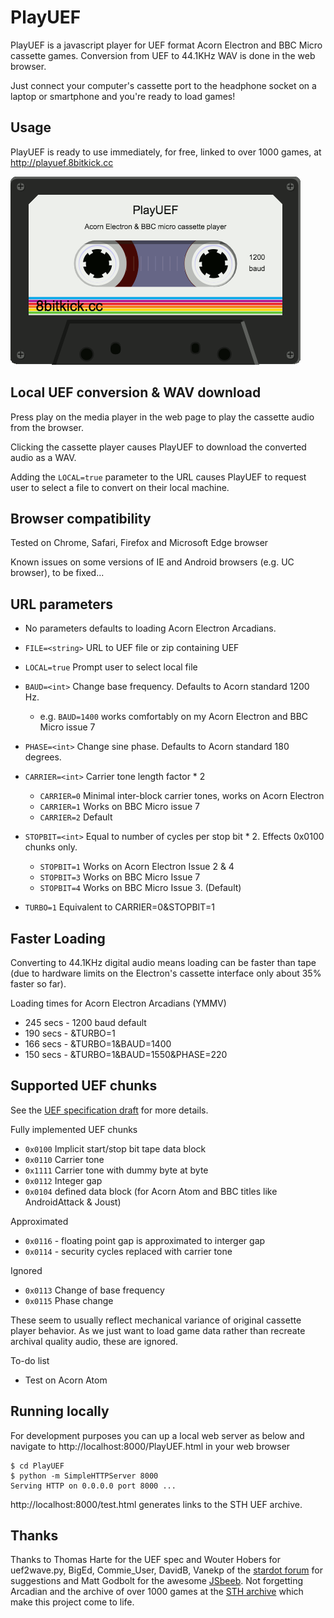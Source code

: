 # PlayUEF
PlayUEF is a javascript player for UEF format Acorn Electron and BBC Micro cassette games. Conversion from UEF to 44.1KHz WAV is done in the web browser.

Just connect your computer's cassette port to the headphone socket on a laptop or smartphone and you're ready to load games!


Usage
-----

PlayUEF is ready to use immediately, for free, linked to over 1000 games, at http://playuef.8bitkick.cc



![Cassette player](/docs/tape.gif?raw=true)





Local UEF conversion & WAV download
-----------------------------------
Press play on the media player in the web page to play the cassette audio from the browser.

Clicking the cassette player causes PlayUEF to download the converted audio as a WAV.

Adding the `LOCAL=true` parameter to the URL causes PlayUEF to request user to select a file to convert on their local machine.

Browser compatibility
---------------------

Tested on Chrome, Safari, Firefox and Microsoft Edge browser

Known issues on some versions of IE and Android browsers (e.g. UC browser), to be fixed...


URL parameters
--------------

* No parameters defaults to loading Acorn Electron Arcadians.

* `FILE=<string>` URL to UEF file or zip containing UEF

* `LOCAL=true` Prompt user to select local file

* `BAUD=<int>` Change base frequency. Defaults to Acorn standard 1200 Hz.
  * e.g. `BAUD=1400` works comfortably on my Acorn Electron and BBC Micro issue 7

* `PHASE=<int>` Change sine phase. Defaults to Acorn standard 180 degrees.

* `CARRIER=<int>` Carrier tone length factor * 2
  * `CARRIER=0` Minimal inter-block carrier tones, works on Acorn Electron
  * `CARRIER=1` Works on BBC Micro issue 7
  * `CARRIER=2` Default

* `STOPBIT=<int>` Equal to number of cycles per stop bit * 2. Effects 0x0100 chunks only.
  * `STOPBIT=1` Works on Acorn Electron Issue 2 & 4
  * `STOPBIT=3` Works on BBC Micro Issue 7
  * `STOPBIT=4` Works on BBC Micro Issue 3. (Default)


* `TURBO=1` Equivalent to CARRIER=0&STOPBIT=1


Faster Loading
--------------
Converting to 44.1KHz digital audio means loading can be faster than tape (due to hardware limits on the Electron's cassette interface only about 35% faster so far).

Loading times for Acorn Electron Arcadians (YMMV)

* 245 secs - 1200 baud default
* 190 secs - &TURBO=1
* 166 secs - &TURBO=1&BAUD=1400
* 150 secs - &TURBO=1&BAUD=1550&PHASE=220

Supported UEF chunks
--------------------
See the [UEF specification draft](/docs/UEFspecification.html) for more details.

Fully implemented UEF chunks
* `0x0100` Implicit start/stop bit tape data block
* `0x0110` Carrier tone
* `0x1111` Carrier tone with dummy byte at byte
* `0x0112` Integer gap
* `0x0104` defined data block (for Acorn Atom and BBC titles like AndroidAttack & Joust)

Approximated

* `0x0116` - floating point gap is approximated to interger gap
* `0x0114` - security cycles replaced with carrier tone

Ignored
* `0x0113` Change of base frequency
* `0x0115` Phase change

These seem to usually reflect mechanical variance of original cassette player behavior. As we just want to load game data rather than recreate archival quality audio, these are ignored.

To-do list
* Test on Acorn Atom

Running locally
---------------

For development purposes you can up a local web server as below and navigate to http://localhost:8000/PlayUEF.html in your web browser

    $ cd PlayUEF
    $ python -m SimpleHTTPServer 8000
    Serving HTTP on 0.0.0.0 port 8000 ...

http://localhost:8000/test.html generates links to the STH UEF archive.

Thanks
------
Thanks to Thomas Harte for the UEF spec and Wouter Hobers for uef2wave.py, BigEd, Commie_User, DavidB, Vanekp of the [stardot forum](http://stardot.org.uk) for suggestions and Matt Godbolt for the awesome [JSbeeb](https://github.com/mattgodbolt/jsbeeb). Not forgetting Arcadian and the archive of over 1000 games at the [STH archive](http://www.stairwaytohell.com/electron/uefarchive/) which make this project come to life.
